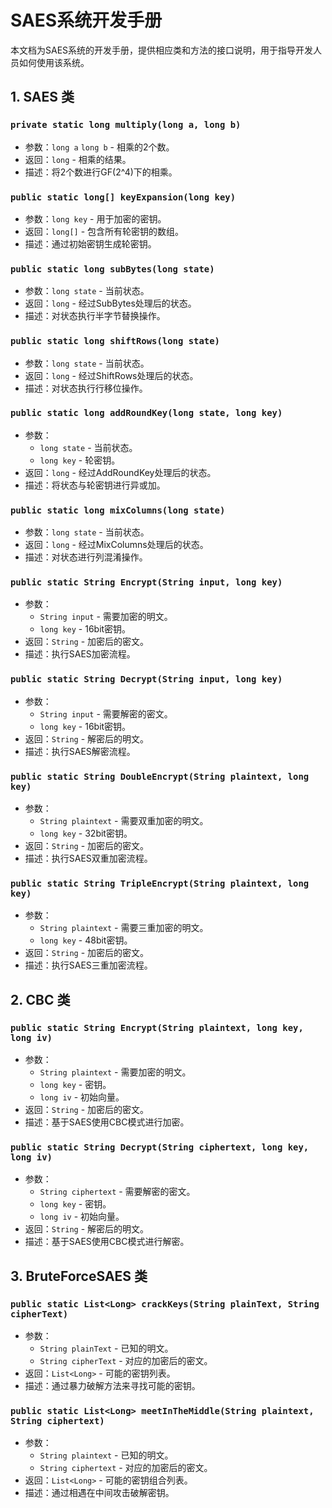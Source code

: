 # SAES系统开发手册

本文档为SAES系统的开发手册，提供相应类和方法的接口说明，用于指导开发人员如何使用该系统。

## 1. SAES 类

### `private static long multiply(long a, long b)`

- 参数：`long a` `long b` - 相乘的2个数。
- 返回：`long` - 相乘的结果。
- 描述：将2个数进行GF(2^4)下的相乘。


### `public static long[] keyExpansion(long key)`

- 参数：`long key` - 用于加密的密钥。
- 返回：`long[]` - 包含所有轮密钥的数组。
- 描述：通过初始密钥生成轮密钥。

### `public static long subBytes(long state)`

- 参数：`long state` - 当前状态。
- 返回：`long` - 经过SubBytes处理后的状态。
- 描述：对状态执行半字节替换操作。

### `public static long shiftRows(long state)`

- 参数：`long state` - 当前状态。
- 返回：`long` - 经过ShiftRows处理后的状态。
- 描述：对状态执行行移位操作。

### `public static long addRoundKey(long state, long key)`

- 参数：
  - `long state` - 当前状态。
  - `long key` - 轮密钥。
- 返回：`long` - 经过AddRoundKey处理后的状态。
- 描述：将状态与轮密钥进行异或加。

### `public static long mixColumns(long state)`

- 参数：`long state` - 当前状态。
- 返回：`long` - 经过MixColumns处理后的状态。
- 描述：对状态进行列混淆操作。

### `public static String Encrypt(String input, long key)`

- 参数：
  - `String input` - 需要加密的明文。
  - `long key` - 16bit密钥。
- 返回：`String` - 加密后的密文。
- 描述：执行SAES加密流程。

### `public static String Decrypt(String input, long key)`

- 参数：
  - `String input` - 需要解密的密文。
  - `long key` - 16bit密钥。
- 返回：`String` - 解密后的明文。
- 描述：执行SAES解密流程。

### `public static String DoubleEncrypt(String plaintext, long key)`

- 参数：
  - `String plaintext` - 需要双重加密的明文。
  - `long key` - 32bit密钥。
- 返回：`String` - 加密后的密文。
- 描述：执行SAES双重加密流程。

### `public static String TripleEncrypt(String plaintext, long key)`

- 参数：
  - `String plaintext` - 需要三重加密的明文。
  - `long key` - 48bit密钥。
- 返回：`String` - 加密后的密文。
- 描述：执行SAES三重加密流程。



## 2. CBC 类

### `public static String Encrypt(String plaintext, long key, long iv)`

- 参数：
  - `String plaintext` - 需要加密的明文。
  - `long key` - 密钥。
  - `long iv` - 初始向量。
- 返回：`String` - 加密后的密文。
- 描述：基于SAES使用CBC模式进行加密。

### `public static String Decrypt(String ciphertext, long key, long iv)`

- 参数：
  - `String ciphertext` - 需要解密的密文。
  - `long key` - 密钥。
  - `long iv` - 初始向量。
- 返回：`String` - 解密后的明文。
- 描述：基于SAES使用CBC模式进行解密。

## 3. BruteForceSAES 类

### `public static List<Long> crackKeys(String plainText, String cipherText)`

- 参数：
  - `String plainText` - 已知的明文。
  - `String cipherText` - 对应的加密后的密文。
- 返回：`List<Long>` - 可能的密钥列表。
- 描述：通过暴力破解方法来寻找可能的密钥。

### `public static List<Long> meetInTheMiddle(String plaintext, String ciphertext)`

- 参数：
  - `String plaintext` - 已知的明文。
  - `String ciphertext` - 对应的加密后的密文。
- 返回：`List<Long>` - 可能的密钥组合列表。
- 描述：通过相遇在中间攻击破解密钥。



